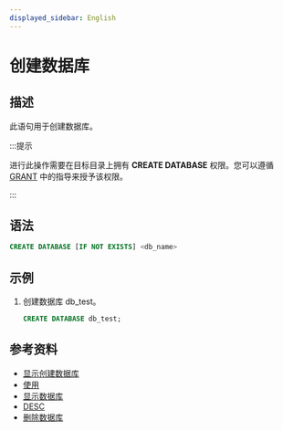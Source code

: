 ```yaml
---
displayed_sidebar: English
---
```


# 创建数据库

## 描述

此语句用于创建数据库。

:::提示

进行此操作需要在目标目录上拥有 **CREATE DATABASE** 权限。您可以遵循 [GRANT](../account-management/GRANT.md) 中的指导来授予该权限。

:::

## 语法

```sql
CREATE DATABASE [IF NOT EXISTS] <db_name>
```

## 示例

1. 创建数据库 db_test。

   ```sql
   CREATE DATABASE db_test;
   ```

## 参考资料

- [显示创建数据库](../data-manipulation/SHOW_CREATE_DATABASE.md)
- [使用](../data-definition/USE.md)
- [显示数据库](../data-manipulation/SHOW_DATABASES.md)
- [DESC](../Utility/DESCRIBE.md)
- [删除数据库](../data-definition/DROP_DATABASE.md)
